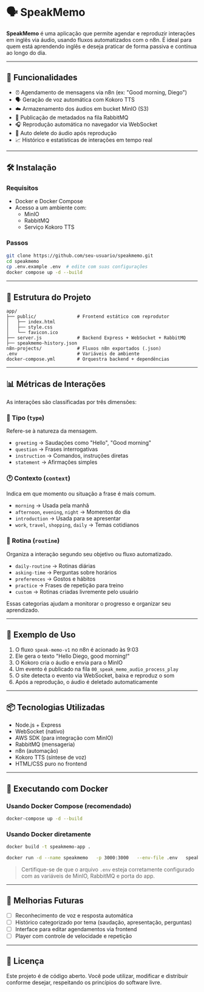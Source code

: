 
# 🗣️ SpeakMemo

**SpeakMemo** é uma aplicação que permite agendar e reproduzir interações em inglês via áudio, usando fluxos automatizados com o n8n. É ideal para quem está aprendendo inglês e deseja praticar de forma passiva e contínua ao longo do dia.

---

## 🚀 Funcionalidades

- ⏰ Agendamento de mensagens via n8n (ex: "Good morning, Diego")
- 🗣️ Geração de voz automática com Kokoro TTS
- ☁️ Armazenamento dos áudios em bucket MinIO (S3)
- 🐇 Publicação de metadados na fila RabbitMQ
- 🎧 Reprodução automática no navegador via WebSocket
- 🧹 Auto delete do áudio após reprodução
- 📈 Histórico e estatísticas de interações em tempo real

---

## 🛠️ Instalação

### Requisitos

- Docker e Docker Compose
- Acesso a um ambiente com:
  - MinIO
  - RabbitMQ
  - Serviço Kokoro TTS

### Passos

```bash
git clone https://github.com/seu-usuario/speakmemo.git
cd speakmemo
cp .env.example .env  # edite com suas configurações
docker compose up -d --build
```

---

## 📂 Estrutura do Projeto

```
app/
├── public/               # Frontend estático com reprodutor
│   ├── index.html
│   ├── style.css
│   └── favicon.ico
├── server.js             # Backend Express + WebSocket + RabbitMQ
├── speakmemo-history.json
n8n-projects/             # Fluxos n8n exportados (.json)
.env                      # Variáveis de ambiente
docker-compose.yml        # Orquestra backend + dependências
```

---

## 📊 Métricas de Interações

As interações são classificadas por três dimensões:

### 📌 Tipo (`type`)
Refere-se à natureza da mensagem.
- `greeting` → Saudações como "Hello", "Good morning"
- `question` → Frases interrogativas
- `instruction` → Comandos, instruções diretas
- `statement` → Afirmações simples

### 🕐 Contexto (`context`)
Indica em que momento ou situação a frase é mais comum.
- `morning` → Usada pela manhã
- `afternoon`, `evening`, `night` → Momentos do dia
- `introduction` → Usada para se apresentar
- `work`, `travel`, `shopping`, `daily` → Temas cotidianos

### 🔁 Rotina (`routine`)
Organiza a interação segundo seu objetivo ou fluxo automatizado.
- `daily-routine` → Rotinas diárias
- `asking-time` → Perguntas sobre horários
- `preferences` → Gostos e hábitos
- `practice` → Frases de repetição para treino
- `custom` → Rotinas criadas livremente pelo usuário

Essas categorias ajudam a monitorar o progresso e organizar seu aprendizado.

---

## 🧪 Exemplo de Uso

1. O fluxo `speak-memo-v1` no n8n é acionado às 9:03
2. Ele gera o texto "Hello Diego, good morning!"
3. O Kokoro cria o áudio e envia para o MinIO
4. Um evento é publicado na fila `00_speak_memo_audio_process_play`
5. O site detecta o evento via WebSocket, baixa e reproduz o som
6. Após a reprodução, o áudio é deletado automaticamente

---

## 📦 Tecnologias Utilizadas

- Node.js + Express
- WebSocket (nativo)
- AWS SDK (para integração com MinIO)
- RabbitMQ (mensageria)
- n8n (automação)
- Kokoro TTS (síntese de voz)
- HTML/CSS puro no frontend

---

## 🐳 Executando com Docker

### Usando Docker Compose (recomendado)

```bash
docker-compose up -d --build
```

### Usando Docker diretamente

```bash
docker build -t speakmemo-app .

docker run -d --name speakmemo   -p 3000:3000   --env-file .env   speakmemo-app
```

> Certifique-se de que o arquivo `.env` esteja corretamente configurado com as variáveis de MinIO, RabbitMQ e porta do app.

---

## 🔮 Melhorias Futuras

- [ ] Reconhecimento de voz e resposta automática
- [ ] Histórico categorizado por tema (saudação, apresentação, perguntas)
- [ ] Interface para editar agendamentos via frontend
- [ ] Player com controle de velocidade e repetição

---

## 📄 Licença

Este projeto é de código aberto. Você pode utilizar, modificar e distribuir conforme desejar, respeitando os princípios do software livre.
